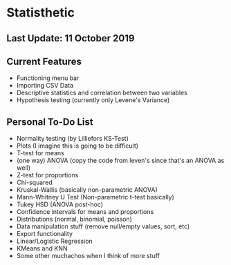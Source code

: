# Statisthetic

Last Update: 11 October 2019
-----

Current Features
-----
* Functioning menu bar
* Importing CSV Data
* Descriptive statistics and correlation between two variables
* Hypothesis testing (currently only Levene's Variance)

Personal To-Do List
-----
* Normality testing (by Lilliefors KS-Test)
* Plots (I imagine this is going to be difficult)
* T-test for means
* (one way) ANOVA (copy the code from leven's since that's an ANOVA as well)
* Z-test for proportions
* Chi-squared
* Kruskal-Wallis (basically non-parametric ANOVA)
* Mann-Whitney U Test (Non-parametric t-test basically)
* Tukey HSD (ANOVA post-hoc)
* Confidence intervals for means and proportions
* Distributions (normal, binomial, poisson)
* Data manipulation stuff (remove null/empty values, sort, etc)
* Export functionality
* Linear/Logistic Regression
* KMeans and KNN
* Some other muchachos when I think of more stuff
